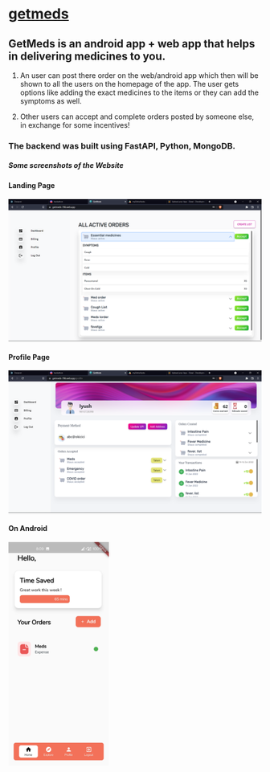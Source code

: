 # [getmeds](https://getmeds-123.web.app/)

## GetMeds is an android app + web app that helps in delivering medicines to you.

1) An user can post there order on the web/android app which then will be shown to all the users on the homepage of the app. The user gets options like adding the exact medicines to the items or they can add the symptoms as well. 

2) Other users can accept and complete orders posted by someone else, in exchange for some incentives!

### The backend was built using FastAPI, Python, MongoDB.

##### Some screenshots of the Website

#### Landing Page

![Home Page](https://github.com/arxxv/getmedspy/blob/fe5f2fbe3ada5899925da784651257f6294f4b65/images/home.png)

#### Profile Page

![Profile Page](https://github.com/arxxv/getmedspy/blob/fe5f2fbe3ada5899925da784651257f6294f4b65/images/profile.png)

#### On Android
<!-- 
![Android View](https://github.com/arxxv/getmedspy/blob/fe5f2fbe3ada5899925da784651257f6294f4b65/images/android.jpg)
 -->
 
 <img src="https://github.com/arxxv/getmedspy/blob/fe5f2fbe3ada5899925da784651257f6294f4b65/images/android.jpg" alt="drawing" width="200"/>

